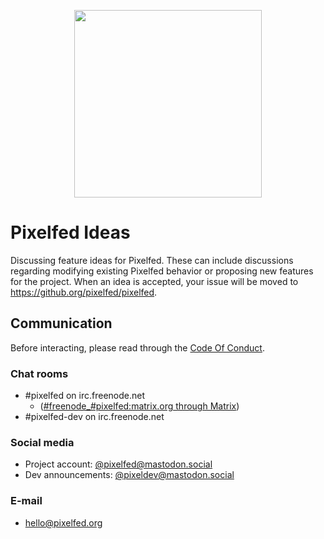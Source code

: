<p align="center"><img src="https://pixelfed.nyc3.cdn.digitaloceanspaces.com/logos/pixelfed-full-color.svg" width="300px"></p>

# Pixelfed Ideas
Discussing feature ideas for Pixelfed. These can include discussions regarding modifying existing Pixelfed behavior or proposing new features for the project. When an idea is accepted, your issue will be moved to https://github.org/pixelfed/pixelfed. 

## Communication

Before interacting, please read through the [Code Of Conduct](CODE_OF_CONDUCT.md).

### Chat rooms
- #pixelfed on irc.freenode.net
  - ([#freenode_#pixelfed:matrix.org through Matrix](https://matrix.to/#/#freenode_#pixelfed:matrix.org))
- #pixelfed-dev on irc.freenode.net

### Social media
- Project account: [@pixelfed@mastodon.social](https://mastodon.social/@pixelfed)
- Dev announcements: [@pixeldev@mastodon.social](https://mastodon.social/@pixeldev)

### E-mail
- [hello@pixelfed.org](mailto:hello@pixelfed.org)
